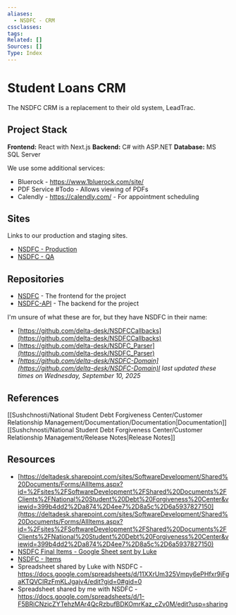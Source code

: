 ```yaml
---
aliases:
  - NSDFC - CRM
cssclasses:
tags:
Related: []
Sources: []
Type: Index
---
```

# Student Loans CRM

The NSDFC CRM is a replacement to their old system, LeadTrac.

## Project Stack

**Frontend:** React with Next.js
**Backend:** C# with ASP.NET
**Database:** MS SQL Server

We use some additional services:

- Bluerock - https://www.1bluerock.com/site/
- PDF Service #Todo - Allows viewing of PDFs
- Calendly - https://calendly.com/ - For appointment scheduling

## Sites

Links to our production and staging sites.

- [NSDFC - Production](https://nsdfc.com/login)
- [NSDFC - QA](https://green-beach-09b64010f-staging.eastus2.5.azurestaticapps.net/)

## Repositories

- [NSDFC](https://github.com/delta-desk/NSDFC) - The frontend for the project
- [NSDFC-API](https://github.com/delta-desk/NSDFC-API) - The backend for the project

I'm unsure of what these are for, but they have NSDFC in their name:

- [https://github.com/delta-desk/NSDFCCallbacks](https://github.com/delta-desk/NSDFCCallbacks)
- [https://github.com/delta-desk/NSDFC_Parser](https://github.com/delta-desk/NSDFC_Parser)
- _[https://github.com/delta-desk/NSDFC-Domain](https://github.com/delta-desk/NSDFC-Domain)I last updated these times on Wednesday, September 10, 2025_

## References

[[Sushchnosti/National Student Debt Forgiveness Center/Customer Relationship Management/Documentation/Documentation|Documentation]]
[[Sushchnosti/National Student Debt Forgiveness Center/Customer Relationship Management/Release Notes|Release Notes]]

## Resources

- [https://deltadesk.sharepoint.com/sites/SoftwareDevelopment/Shared%20Documents/Forms/AllItems.aspx?id=%2Fsites%2FSoftwareDevelopment%2FShared%20Documents%2FClients%2FNational%20Student%20Debt%20Forgiveness%20Center&viewid=399b4dd2%2Da874%2D4ee7%2D8a5c%2D6a5937827150](https://deltadesk.sharepoint.com/sites/SoftwareDevelopment/Shared%20Documents/Forms/AllItems.aspx?id=%2Fsites%2FSoftwareDevelopment%2FShared%20Documents%2FClients%2FNational%20Student%20Debt%20Forgiveness%20Center&viewid=399b4dd2%2Da874%2D4ee7%2D8a5c%2D6a5937827150)
- [NSDFC Final Items - Google Sheet sent by Luke](https://docs.google.com/spreadsheets/d/11XXrUm325Vmpy6ePHfxr9jFgaKTQVCIRzFmKLJgajv4/edit?gid=0#gid=0)
- [NSDFC - Items](https://docs.google.com/spreadsheets/d/1-F5BRiCNzicZYTehzMAr4QcRzbufBDKOmrKaz_cZv0M/edit?usp=sharing)
- Spreadsheet shared by Luke with NSDFC - https://docs.google.com/spreadsheets/d/11XXrUm325Vmpy6ePHfxr9jFgaKTQVCIRzFmKLJgajv4/edit?gid=0#gid=0
- Spreadsheet shared by me with NSDFC - https://docs.google.com/spreadsheets/d/1-F5BRiCNzicZYTehzMAr4QcRzbufBDKOmrKaz_cZv0M/edit?usp=sharing

